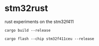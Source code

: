 # stm32rust

rust experiments on the stm32f411

`cargo build --release`

`cargo flash --chip stm32f411ceu --release`